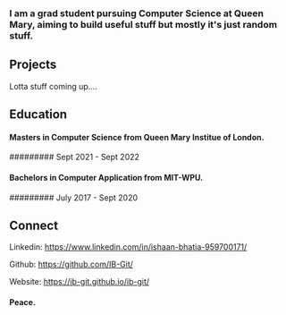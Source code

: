 ### I am a grad student pursuing Computer Science at Queen Mary, aiming to build useful stuff but mostly it's just random stuff.



## Projects

Lotta stuff coming up....

## Education

#### Masters in Computer Science from Queen Mary Institue of London. 
######### Sept 2021 - Sept 2022

#### Bachelors in Computer Application from MIT-WPU. 
######### July 2017 - Sept 2020

## Connect

Linkedin: https://www.linkedin.com/in/ishaan-bhatia-959700171/

Github: https://github.com/IB-Git/

Website: https://ib-git.github.io/ib-git/

#### Peace.
